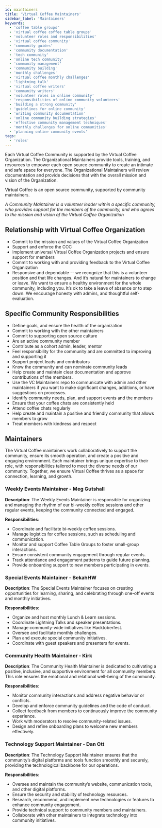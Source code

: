 ```yaml
---
id: maintainers
title: 'Virtual Coffee Maintainers'
sidebar_label: 'Maintainers'
keywords:
  - 'coffee table groups'
  - 'virtual coffee coffee table groups'
  - 'volunteer roles and responsibilities'
  - 'virtual coffee community'
  - 'community guides'
  - 'community documentation'
  - 'tech community'
  - 'online tech community'
  - 'community management'
  - 'community building'
  - 'monthly challenges'
  - 'virtual coffee monthly challenges'
  - 'lightning talk'
  - 'virtual coffee writers'
  - 'community writers'
  - 'volunteer roles in online community'
  - 'responsibilities of online community volunteers'
  - 'building a strong community'
  - 'guidelines for online community'
  - 'writing community documentation'
  - 'online community building strategies'
  - 'effective community management techniques'
  - 'monthly challenges for online communities'
  - 'planning online community events'
tags:
  - 'roles'
---
```


Each Virtual Coffee Community is supported by the Virtual Coffee Organization. The Organizational Maintainers provide tools, training, and resources to empower each open source community to create an intimate and safe space for everyone. The Organizational Maintainers will review documentation and provide decisions that with the overall mission and vision of the Organization.

Virtual Coffee is an open source community, supported by community maintainers.

_A Community Maintainer is a volunteer leader within a specific community, who provides support for the members of the community, and who agrees to the mission and vision of the Virtual Coffee Organization_

## Relationship with Virtual Coffee Organization

- Commit to the mission and values of the Virtual Coffee Organization
- Support and enforce the COC
- Implement universal Virtual Coffee Organization projects and ensure support for members
- Commit to working with and providing feedback to the Virtual Coffee Organization
- Responsive and dependable -- we recognize that this is a volunteer position and that life changes. And it’s natural for maintainers to change or leave. We want to ensure a healthy environment for the whole community, including you. It’s ok to take a leave of absence or to step down. We encourage honesty with admins, and thoughtful self-evaluation.

## Specific Community Responsibilities

- Define goals, and ensure the health of the organization
- Commit to working with the other maintainers
- Commit to supporting open source culture
- Are an active community member
- Contribute as a cohort admin, leader, mentor
- Feel responsibility for the community and are committed to improving and supporting it
- Support project leads and contributors
- Know the community and can nominate community leads
- Help create and maintain clear documentation and approve contributions of the members.
- Use the VC Maintainers repo to communicate with admin and other maintainers if you want to make significant changes, additions, or have suggestions on processes.
- Identify community needs, plan, and support events and the members
- Ensure that your coffee chats are consistently held
- Attend coffee chats regularly
- Help create and maintain a positive and friendly community that allows members to grow
- Treat members with kindness and respect

## Maintainers

The Virtual Coffee maintainers work collaboratively to support the community, ensure its smooth operation, and create a positive and engaging environment. Each maintainer brings unique expertise to their role, with responsibilities tailored to meet the diverse needs of our community. Together, we ensure Virtual Coffee thrives as a space for connection, learning, and growth.

### Weekly Events Maintainer - Meg Gutshall

**Description**: The Weekly Events Maintainer is responsible for organizing and managing the rhythm of our bi-weekly coffee sessions and other regular events, keeping the community connected and engaged.

**Responsibilities**:

- Coordinate and facilitate bi-weekly coffee sessions.
- Manage logistics for coffee sessions, such as scheduling and communication.
- Monitor and support Coffee Table Groups to foster small-group interactions.
- Ensure consistent community engagement through regular events.
- Track attendance and engagement patterns to guide future planning.
- Provide onboarding support to new members participating in events.

### Special Events Maintainer - BekahHW

**Description**: The Special Events Maintainer focuses on creating opportunities for learning, sharing, and celebrating through one-off events and monthly initiatives.

**Responsibilities**:

- Organize and host monthly Lunch & Learn sessions.
- Coordinate Lightning Talks and speaker presentations.
- Manage community-wide initiatives like Hacktoberfest.
- Oversee and facilitate monthly challenges.
- Plan and execute special community initiatives.
- Coordinate with guest speakers and presenters for events.

### Community Health Maintainer - Kirk

**Description**: The Community Health Maintainer is dedicated to cultivating a positive, inclusive, and supportive environment for all community members. This role ensures the emotional and relational well-being of the community.

**Responsibilities**:

- Monitor community interactions and address negative behavior or conflicts.
- Develop and enforce community guidelines and the code of conduct.
- Collect feedback from members to continuously improve the community experience.
- Work with moderators to resolve community-related issues.
- Design and refine onboarding plans to welcome new members effectively.

### Technology Support Maintainer - Dan Ott

**Description**: The Technology Support Maintainer ensures that the community’s digital platforms and tools function smoothly and securely, providing the technological backbone for our operations.

**Responsibilities**:

- Oversee and maintain the community’s website, communication tools, and other digital platforms.
- Ensure the security and stability of technology resources.
- Research, recommend, and implement new technologies or features to enhance community engagement.
- Provide technical support to community members and maintainers.
- Collaborate with other maintainers to integrate technology into community initiatives.